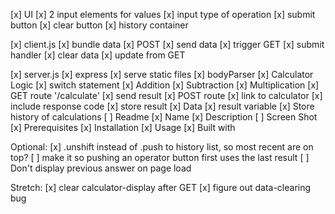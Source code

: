 [x] UI 
    [x] 2 input elements for values
    [x] input type of operation
    [x] submit button
    [x] clear button
    [x] history container

[x] client.js
    [x] bundle data
    [x] POST
        [x] send data
        [x] trigger GET
    [x] submit handler
    [x] clear data
    [x] update from GET

[x] server.js
    [x] express
        [x] serve static files
    [x] bodyParser
    [x] Calculator Logic
        [x] switch statement
        [x] Addition
        [x] Subtraction
        [x] Multiplication
    [x] GET route '/calculate'
        [x] send result
    [x] POST route
        [x] link to calculator
        [x] include response code
        [x] store result
    [x] Data
        [x] result variable
        [x] Store history of calculations
[ ] Readme
    [x] Name
    [x] Description
    [ ] Screen Shot
    [x] Prerequisites
    [x] Installation
    [x] Usage
    [x] Built with

Optional:
[x] .unshift instead of .push to history list, so most recent are on top?
[ ] make it so pushing an operator button first uses the last result
[ ] Don't display previous answer on page load


Stretch:
[x] clear calculator-display after GET
[x] figure out data-clearing bug
